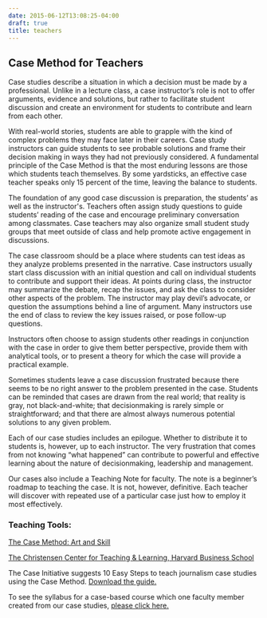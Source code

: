 ```yaml
---
date: 2015-06-12T13:08:25-04:00
draft: true
title: teachers
---
```


<h2>Case Method for Teachers</h2>

Case studies describe a situation in which a decision must be made by a professional. Unlike in a lecture class, a case instructor’s role is not to offer arguments, evidence and solutions, but rather to facilitate student discussion and create an environment for students to contribute and learn from each other.

With real-world stories, students are able to grapple with the kind of complex problems they may face later in their careers. Case study instructors can guide students to see probable solutions and frame their decision making in ways they had not previously considered. A fundamental principle of the Case Method is that the most enduring lessons are those which students teach themselves. By some yardsticks, an effective case teacher speaks only 15 percent of the time, leaving the balance to students.

The foundation of any good case discussion is preparation, the students’ as well as the instructor's. Teachers often assign study questions to guide students’ reading of the case and encourage preliminary conversation among classmates. Case teachers may also organize small student study groups that meet outside of class and help promote active engagement in discussions.

The case classroom should be a place where students can test ideas as they analyze problems presented in the narrative. Case instructors usually start class discussion with an initial question and call on individual students to contribute and support their ideas. At points during class, the instructor may summarize the debate, recap the issues, and ask the class to consider other aspects of the problem. The instructor may play devil’s advocate, or question the assumptions behind a line of argument. Many instructors use the end of class to review the key issues raised, or pose follow-up questions.

Instructors often choose to assign students other readings in conjunction with the case in order to give them better perspective, provide them with analytical tools, or to present a theory for which the case will provide a practical example.

Sometimes students leave a case discussion frustrated because there seems to be no right answer to the problem presented in the case. Students can be reminded that cases are drawn from the real world; that reality is gray, not black-and-white; that decisionmaking is rarely simple or straightforward; and that there are almost always numerous potential solutions to any given problem.

Each of our case studies includes an epilogue. Whether to distribute it to students is, however, up to each instructor. The very frustration that comes from not knowing “what happened” can contribute to powerful and effective learning about the nature of decisionmaking, leadership and management.

Our cases also include a Teaching Note for faculty. The note is a beginner’s roadmap to teaching the case. It is not, however, definitive. Each teacher will discover with repeated use of a particular case just how to employ it most effectively.

<h3>Teaching Tools:</h3>

<a href="http://itunes.apple.com/itunes-u/knight-case-studies-intiative/id412483414 " target="_blank">The Case Method: Art and Skill</a>

<a href="http://www.hbs.edu/teachingandlearningcenter/" target="_blank">The Christensen Center for Teaching & Learning, Harvard Business School</a>

The Case Initiative suggests 10 Easy Steps to teach journalism case studies using the Case Method. <a href="../../files/case_method_10_easy_steps.pdf " target="_blank">Download the guide.</a>

To see the syllabus for a case-based course which one faculty member created from our case studies, <a href="../../files/sample_syllabus.pdf " target="_blank">please click here.</a>

